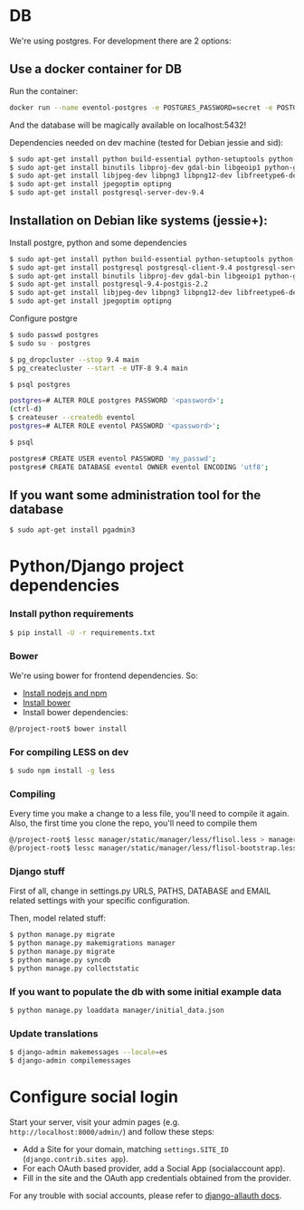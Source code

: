 # DB

We're using postgres. For development there are 2 options:

## Use a docker container for DB

Run the container:

```sh
docker run --name eventol-postgres -e POSTGRES_PASSWORD=secret -e POSTGRES_USER=eventol -e POSTGRES_DB=eventol -p 5432:5432 -d postgres
```
And the database will be magically available on localhost:5432!

Dependencies needed on dev machine (tested for Debian jessie and sid):

```sh
$ sudo apt-get install python build-essential python-setuptools python-dev python-pip
$ sudo apt-get install binutils libproj-dev gdal-bin libgeoip1 python-gdal
$ sudo apt-get install libjpeg-dev libpng3 libpng12-dev libfreetype6-dev zlib1g-dev
$ sudo apt-get install jpegoptim optipng
$ sudo apt-get install postgresql-server-dev-9.4
```

## Installation on Debian like systems (jessie+):

Install postgre, python and some dependencies
```sh
$ sudo apt-get install python build-essential python-setuptools python-dev python-pip
$ sudo apt-get install postgresql postgresql-client-9.4 postgresql-server-dev-9.4 
$ sudo apt-get install binutils libproj-dev gdal-bin libgeoip1 python-gdal
$ sudo apt-get install postgresql-9.4-postgis-2.2
$ sudo apt-get install libjpeg-dev libpng3 libpng12-dev libfreetype6-dev zlib1g-dev
$ sudo apt-get install jpegoptim optipng
```
Configure postgre
```sh
$ sudo passwd postgres
$ sudo su - postgres

$ pg_dropcluster --stop 9.4 main
$ pg_createcluster --start -e UTF-8 9.4 main

$ psql postgres

postgres=# ALTER ROLE postgres PASSWORD '<password>';
(ctrl-d)
$ createuser --createdb eventol
postgres=# ALTER ROLE eventol PASSWORD '<password>';

$ psql

postgres# CREATE USER eventol PASSWORD 'my_passwd';
postgres# CREATE DATABASE eventol OWNER eventol ENCODING 'utf8';
```

## If you want some administration tool for the database

```sh
$ sudo apt-get install pgadmin3
```

# Python/Django project dependencies

### Install python requirements

```sh
$ pip install -U -r requirements.txt
```

### Bower
We're using bower for frontend dependencies. So:

* [Install nodejs and npm](https://github.com/joyent/node/wiki/Installing-Node.js-via-package-manager)
* [Install bower](http://bower.io/#install-bower)
* Install bower dependencies:

```sh
@/project-root$ bower install
```

### For compiling LESS on dev

```sh
$ sudo npm install -g less

```

### Compiling

Every time you make a change to a less file, you'll need to compile it again. Also, the first time you clone the repo, you'll need to compile them


```sh
@/project-root$ lessc manager/static/manager/less/flisol.less > manager/static/manager/css/flisol.css
@/project-root$ lessc manager/static/manager/less/flisol-bootstrap.less > manager/static/manager/css/flisol-bootstrap.css
```

### Django stuff

First of all, change in settings.py URLS, PATHS, DATABASE and EMAIL related settings with your specific configuration.

Then, model related stuff:

```sh
$ python manage.py migrate
$ python manage.py makemigrations manager
$ python manage.py migrate
$ python manage.py syncdb
$ python manage.py collectstatic
```

### If you want to populate the db with some initial example data

```sh
$ python manage.py loaddata manager/initial_data.json
```

### Update translations

```sh
$ django-admin makemessages --locale=es
$ django-admin compilemessages
```

# Configure social login

Start your server, visit your admin pages (e.g. `http://localhost:8000/admin/`) and follow these steps:

* Add a Site for your domain, matching `settings.SITE_ID` (`django.contrib.sites app`).
* For each OAuth based provider, add a Social App (socialaccount app).
* Fill in the site and the OAuth app credentials obtained from the provider.

For any trouble with social accounts, please refer to [django-allauth docs](http://django-allauth.readthedocs.org).